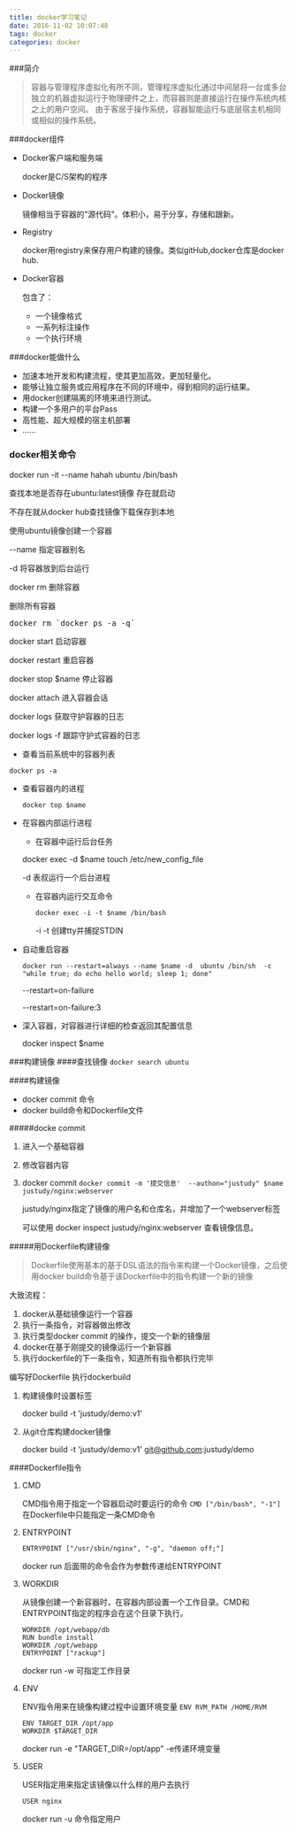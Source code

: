```yaml
---
title: docker学习笔记
date: 2016-11-02 10:07:48
tags: docker
categories: docker
---
```



###简介
>容器与管理程序虚拟化有所不同，管理程序虚拟化通过中间层将一台或多台独立的机器虚拟运行于物理硬件之上，而容器则是直接运行在操作系统内核之上的用户空间。
>由于客居于操作系统，容器智能运行与底层宿主机相同或相似的操作系统。

###docker组件
- Docker客户端和服务端

    docker是C/S架构的程序
- Docker镜像

    镜像相当于容器的"源代码"。体积小，易于分享，存储和跟新。
- Registry
    
    docker用registry来保存用户构建的镜像。类似gitHub,docker仓库是docker hub.
- Docker容器

    包含了：
    - 一个镜像格式
    - 一系列标注操作
    - 一个执行环境

###docker能做什么
- 加速本地开发和构建流程，使其更加高效，更加轻量化。
- 能够让独立服务或应用程序在不同的环境中，得到相同的运行结果。
- 用docker创建隔离的环境来进行测试。
- 构建一个多用户的平台Pass
- 高性能、超大规模的宿主机部署
- ......

### docker相关命令
docker run -it  --name  hahah  ubuntu /bin/bash


查找本地是否存在ubuntu:latest镜像
存在就启动

不存在就从docker hub查找镜像下载保存到本地

使用ubuntu镜像创建一个容器


--name  指定容器别名

-d 将容器放到后台运行


docker rm 删除容器

删除所有容器 

<pre>docker rm `docker ps -a -q`</pre>

docker start 启动容器

docker restart 重启容器

docker stop $name  停止容器

docker attach  进入容器会话

docker logs 获取守护容器的日志

docker logs -f  跟踪守护式容器的日志


- 查看当前系统中的容器列表

 `docker ps -a` 


- 查看容器内的进程
    
    `docker top $name`
    
- 在容器内部运行进程
    
    - 在容器中运行后台任务
    
     docker exec -d $name touch /etc/new_config_file
     
     -d 表叔运行一个后台进程
     
    - 在容器内运行交互命令
    
        `docker exec -i -t $name /bin/bash`
        
        -i -t 创建tty并捕捉STDIN
    
- 自动重启容器

    `docker run --restart=always --name $name -d  ubuntu /bin/sh  -c "while true; do echo hello world; sleep 1; done"`
        
    --restart=on-failure
    
    --restart=on-failure:3

- 深入容器，对容器进行详细的检查返回其配置信息
    
    docker inspect $name
    
###构建镜像
####查找镜像
`docker search ubuntu`

####构建镜像

- docker commit 命令
- docker build命令和Dockerfile文件

#####docke commit
1. 进入一个基础容器
2. 修改容器内容
3. docker commit 
    `docker commit -m '提交信息'  --authon="justudy" $name     justudy/nginx:webserver`
    
    justudy/nginx指定了镜像的用户名和仓库名，并增加了一个webserver标签

    可以使用 docker inspect justudy/nginx:webserver 查看镜像信息。
    
#####用Dockerfile构建镜像
>Dockerfile使用基本的基于DSL语法的指令来构建一个Docker镜像，之后使用docker build命令基于该Dockerfile中的指令构建一个新的镜像

大致流程：
1.  docker从基础镜像运行一个容器
2. 执行一条指令，对容器做出修改
3. 执行类型docker commit 的操作，提交一个新的镜像层
4. docker在基于刚提交的镜像运行一个新容器
5. 执行dockerfile的下一条指令，知道所有指令都执行完毕

编写好Dockerfile
执行dockerbuild

1. 构建镜像时设置标签

    docker build -t 'justudy/demo:v1'
2. 从git仓库构建docker镜像

     docker build -t 'justudy/demo:v1' git@github.com:justudy/demo


####Dockerfile指令
1. CMD

    CMD指令用于指定一个容器启动时要运行的命令
    `CMD ["/bin/bash", "-1"]`
    在Dockerfile中只能指定一条CMD命令

2. ENTRYPOINT

    `ENTRYPOINT ["/usr/sbin/nginx", "-g", "daemon off;"]`
    
    docker run 后面带的命令会作为参数传递给ENTRYPOINT
3. WORKDIR

    从镜像创建一个新容器时，在容器内部设置一个工作目录。CMD和ENTRYPOINT指定的程序会在这个目录下执行。

    ```
    WORKDIR /opt/webapp/db
    RUN bundle install
    WORKDIR /opt/webapp
    ENTRYPOINT ["rackup"]
    ```
    
    docker run -w  可指定工作目录
4. ENV

    ENV指令用来在镜像构建过程中设置环境变量
    `ENV RVM_PATH /HOME/RVM`
    
    ```
    ENV TARGET_DIR /opt/app
    WORKDIR $TARGET_DIR
    ```    
    docker run -e "TARGET_DIR=/opt/app"   -e传递环境变量
    
5. USER

    USER指定用来指定该镜像以什么样的用户去执行
    
    `USER nginx`
    
    docker run -u 命令指定用户
        



